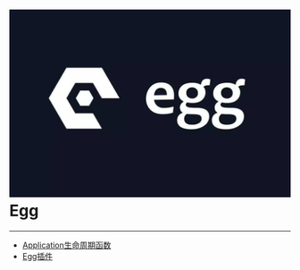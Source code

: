# ![Egg](./images/logo.jpg ":size=100") Egg

---

- [Application生命周期函数](/repository/Frameworks/Egg/Application生命周期函数.md#application生命周期函数)
- [Egg插件](/repository/Frameworks/Egg/plugins/README.md#插件)